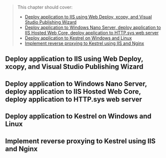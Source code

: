  > This chapter should cover:
> - [Deploy application to IIS using Web Deploy, xcopy, and Visual Studio Publishing Wizard]()
> - [Deploy application to Windows Nano Server, deploy application to IIS Hosted Web Core, deploy application to HTTP.sys web server]()
> - [Deploy application to Kestrel on Windows and Linux]()
> - [Implement reverse proxying to Kestrel using IIS and Nginx]()

## Deploy application to IIS using Web Deploy, xcopy, and Visual Studio Publishing Wizard
## Deploy application to Windows Nano Server, deploy application to IIS Hosted Web Core, deploy application to HTTP.sys web server
## Deploy application to Kestrel on Windows and Linux
## Implement reverse proxying to Kestrel using IIS and Nginx